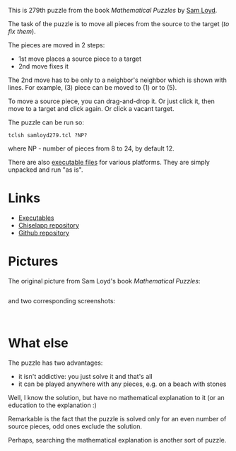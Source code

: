 This is 279th puzzle from the book *Mathematical Puzzles* by [Sam Loyd](https://en.wikipedia.org/wiki/Sam_Loyd).

The task of the puzzle is to move all pieces from the source to the target (*to fix them*).

The pieces are moved in 2 steps:

   * 1st move places a source piece to a target
   * 2nd move fixes it

The 2nd move has to be only to a neighbor's neighbor which is shown with lines.
For example, (3) piece can be moved to (1) or to (5).

To move a source piece, you can drag-and-drop it.
Or just click it, then move to a target and click again. Or click a vacant target.

The puzzle can be run so:

    tclsh samloyd279.tcl ?NP?

where NP - number of pieces from 8 to 24, by default 12.

There are also [executable files](https://github.com/aplsimple/SamLoyd/releases/tag/executables-v1.0) for various platforms. They are simply unpacked and run "as is".


# Links

   * [Executables](https://github.com/aplsimple/SamLoyd/releases/tag/executables-v1.0)
   * [Chiselapp repository](http://chiselapp.com/user/aplsimple/repository/SamLoyd/index)
   * [Github repository](https://github.com/aplsimple/SamLoyd)


# Pictures

The original picture from Sam Loyd's book *Mathematical Puzzles*:

<img src="https://github.com/aplsimple/SamLoyd/releases/download/SamLoyd-0.0.1/samloyd279.jpg" class="media" alt="">

and two corresponding screenshots:

<img src="https://github.com/aplsimple/SamLoyd/releases/download/SamLoyd-0.0.1/samloyd279no.png" class="media" alt="">

<img src="https://github.com/aplsimple/SamLoyd/releases/download/SamLoyd-0.0.1/samloyd279ok.png" class="media" alt="">


# What else

The puzzle has two advantages:

   * it isn't addictive: you just solve it and that's all
   * it can be played anywhere with any pieces, e.g. on a beach with stones

Well, I know the solution, but have no mathematical explanation to it (or an education to the explanation :)

Remarkable is the fact that the puzzle is solved only for an even number of source pieces, odd ones exclude the solution.

Perhaps, searching the mathematical explanation is another sort of puzzle.
